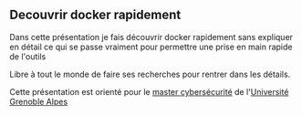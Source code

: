 <h2> Decouvrir docker rapidement </h2>

Dans cette présentation je fais découvrir docker rapidement sans expliquer en détail ce qui se passe vraiment pour permettre une prise en main rapide de l'outils

Libre à tout le monde de faire ses recherches pour rentrer dans les détails.

Cette présentation est orienté pour le [master cybersécurité](https://casys.gricad-pages.univ-grenoble-alpes.fr/cybersec/) de l'[Université Grenoble Alpes](https://www.univ-grenoble-alpes.fr)